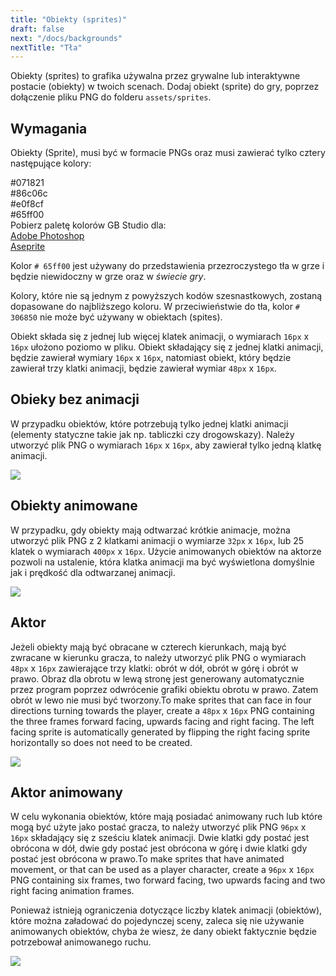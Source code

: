 ```yaml
---
title: "Obiekty (sprites)"
draft: false
next: "/docs/backgrounds"
nextTitle: "Tła"
---
```


Obiekty (sprites) to grafika używalna przez grywalne lub interaktywne postacie (obiekty) w twoich scenach. Dodaj obiekt (sprite) do gry, poprzez dołączenie pliku PNG do folderu `assets/sprites`.

## Wymagania

Obiekty (Sprite), musi być w formacie PNGs oraz musi zawierać tylko cztery następujące kolory:

<div><div class="Swatch" style="background:#071821;"></div><div class="SwatchLabel">#071821</div></div>
<div><div class="Swatch" style="background:#86c06c;"></div><div class="SwatchLabel">#86c06c</div></div>
<div><div class="Swatch" style="background:#e0f8cf;"></div><div class="SwatchLabel">#e0f8cf</div></div>
<div><div class="Swatch" style="background:#65ff00;"></div><div class="SwatchLabel">#65ff00</div></div>

<div class="InfoBox">
Pobierz paletę kolorów GB Studio dla:<br />
<a href="/assets/swatches/gb-studio-photoshop.aco">Adobe Photoshop</a><br />
<a href="/assets/swatches/gb-studio-aseprite.aseprite">Aseprite</a>
</div>

Kolor `# 65ff00` jest używany do przedstawienia przezroczystego tła w grze i będzie niewidoczny w grze oraz w _świecie gry_.

Kolory, które nie są jednym z powyższych kodów szesnastkowych, zostaną dopasowane do najbliższego koloru. W przeciwieństwie do tła, kolor `# 306850` nie może być używany w obiektach (spites).

Obiekt składa się z jednej lub więcej klatek animacji, o wymiarach `16px` x `16px` ułożono poziomo w pliku. Obiekt składający się z jednej klatki animacji, będzie zawierał wymiary `16px` x `16px`, natomiast obiekt, który będzie zawierał trzy klatki animacji, będzie zawierał wymiar `48px` x `16px`.

## Obieky bez animacji

W przypadku obiektów, które potrzebują tylko jednej klatki animacji (elementy statyczne takie jak np. tabliczki czy drogowskazy). Należy utworzyć plik PNG o wymiarach `16px` x `16px`, aby zawierał tylko jedną klatkę animacji.

<img src="/img/sprites/cat.png" class="HelpSprite" />

## Obiekty animowane

W przypadku, gdy obiekty mają odtwarzać krótkie animacje, można utworzyć plik PNG z 2 klatkami animacji o wymiarze `32px` x `16px`, lub 25 klatek o wymiarach `400px` x `16px`. Użycie animowanych obiektów na aktorze pozwoli na ustalenie, która klatka animacji ma być wyświetlona domyślnie jak i prędkość dla odtwarzanej animacji.

<img src="/img/sprites/fire.png" class="HelpSprite" />

## Aktor

Jeżeli obiekty mają być obracane w czterech kierunkach, mają być zwracane w kierunku gracza, to należy utworzyć plik PNG o wymiarach `48px` x `16px` zawierające trzy klatki: obrót w dół, obrót w górę i obrót w prawo. Obraz dla obrotu w lewą stronę jest generowany automatycznie przez program poprzez odwrócenie grafiki obiektu obrotu w prawo. Zatem obrót w lewo nie musi być tworzony.To make sprites that can face in four directions turning towards the player, create a `48px` x `16px` PNG containing the three frames forward facing, upwards facing and right facing. The left facing sprite is automatically generated by flipping the right facing sprite horizontally so does not need to be created.

<img src="/img/sprites/npc001.png" class="HelpSprite" />

## Aktor animowany

W celu wykonania obiektów, które mają posiadać animowany ruch lub które mogą być użyte jako postać gracza, to należy utworzyć plik PNG `96px` x `16px` składający się z sześciu klatek animacji. Dwie klatki gdy postać jest obrócona w dół, dwie gdy postać jest obrócona w górę i dwie klatki gdy postać jest obrócona w prawo.To make sprites that have animated movement, or that can be used as a player character, create a `96px` x `16px` PNG containing six frames, two forward facing, two upwards facing and two right facing animation frames.

Ponieważ istnieją ograniczenia dotyczące liczby klatek animacji (obiektów), które można załadować do pojedynczej sceny, zaleca się nie używanie animowanych obiektów, chyba że wiesz, że dany obiekt faktycznie będzie potrzebował animowanego ruchu.

<img src="/img/sprites/player.png" class="HelpSprite" />
